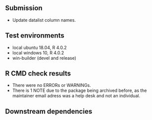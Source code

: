 ## Submission
* Update datalist column names.

## Test environments
* local ubuntu 18.04, R 4.0.2
* local windows 10, R 4.0.2
* win-builder (devel and release)

## R CMD check results
* There were no ERRORs or WARNINGs.
* There is 1 NOTE due to the package being archived before, as the maintainer email adress was a help desk and not an individual.

## Downstream dependencies


